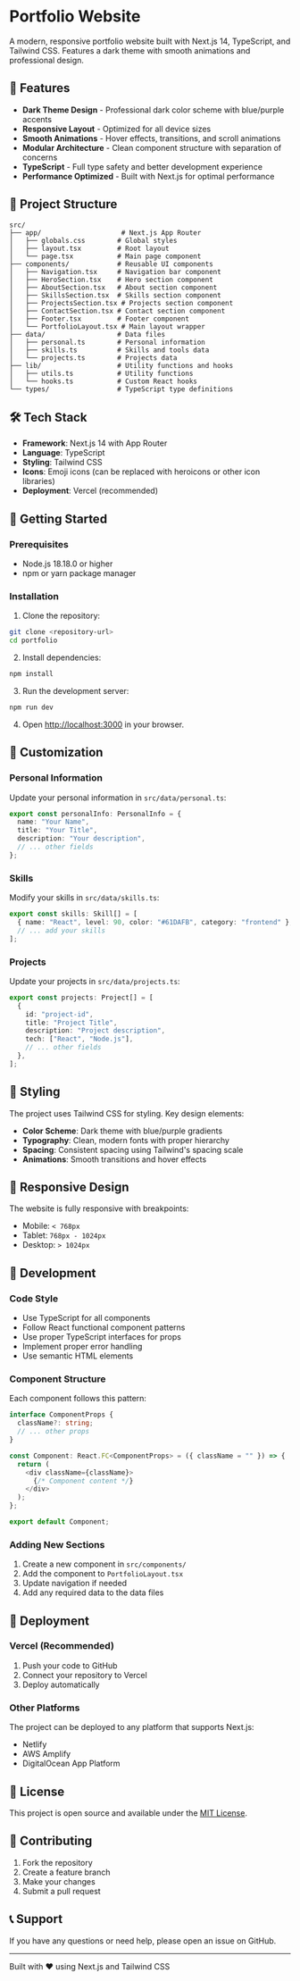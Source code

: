 # Portfolio Website

A modern, responsive portfolio website built with Next.js 14, TypeScript, and Tailwind CSS. Features a dark theme with smooth animations and professional design.

## 🚀 Features

- **Dark Theme Design** - Professional dark color scheme with blue/purple accents
- **Responsive Layout** - Optimized for all device sizes
- **Smooth Animations** - Hover effects, transitions, and scroll animations
- **Modular Architecture** - Clean component structure with separation of concerns
- **TypeScript** - Full type safety and better development experience
- **Performance Optimized** - Built with Next.js for optimal performance

## 📁 Project Structure

```
src/
├── app/                    # Next.js App Router
│   ├── globals.css        # Global styles
│   ├── layout.tsx         # Root layout
│   └── page.tsx           # Main page component
├── components/            # Reusable UI components
│   ├── Navigation.tsx     # Navigation bar component
│   ├── HeroSection.tsx    # Hero section component
│   ├── AboutSection.tsx   # About section component
│   ├── SkillsSection.tsx  # Skills section component
│   ├── ProjectsSection.tsx # Projects section component
│   ├── ContactSection.tsx # Contact section component
│   ├── Footer.tsx         # Footer component
│   └── PortfolioLayout.tsx # Main layout wrapper
├── data/                  # Data files
│   ├── personal.ts        # Personal information
│   ├── skills.ts          # Skills and tools data
│   └── projects.ts        # Projects data
├── lib/                   # Utility functions and hooks
│   ├── utils.ts           # Utility functions
│   └── hooks.ts           # Custom React hooks
└── types/                 # TypeScript type definitions
```

## 🛠️ Tech Stack

- **Framework**: Next.js 14 with App Router
- **Language**: TypeScript
- **Styling**: Tailwind CSS
- **Icons**: Emoji icons (can be replaced with heroicons or other icon libraries)
- **Deployment**: Vercel (recommended)

## 🚀 Getting Started

### Prerequisites

- Node.js 18.18.0 or higher
- npm or yarn package manager

### Installation

1. Clone the repository:
```bash
git clone <repository-url>
cd portfolio
```

2. Install dependencies:
```bash
npm install
```

3. Run the development server:
```bash
npm run dev
```

4. Open [http://localhost:3000](http://localhost:3000) in your browser.

## 📝 Customization

### Personal Information

Update your personal information in `src/data/personal.ts`:

```typescript
export const personalInfo: PersonalInfo = {
  name: "Your Name",
  title: "Your Title",
  description: "Your description",
  // ... other fields
};
```

### Skills

Modify your skills in `src/data/skills.ts`:

```typescript
export const skills: Skill[] = [
  { name: "React", level: 90, color: "#61DAFB", category: "frontend" },
  // ... add your skills
];
```

### Projects

Update your projects in `src/data/projects.ts`:

```typescript
export const projects: Project[] = [
  {
    id: "project-id",
    title: "Project Title",
    description: "Project description",
    tech: ["React", "Node.js"],
    // ... other fields
  },
];
```

## 🎨 Styling

The project uses Tailwind CSS for styling. Key design elements:

- **Color Scheme**: Dark theme with blue/purple gradients
- **Typography**: Clean, modern fonts with proper hierarchy
- **Spacing**: Consistent spacing using Tailwind's spacing scale
- **Animations**: Smooth transitions and hover effects

## 📱 Responsive Design

The website is fully responsive with breakpoints:
- Mobile: `< 768px`
- Tablet: `768px - 1024px`
- Desktop: `> 1024px`

## 🔧 Development

### Code Style

- Use TypeScript for all components
- Follow React functional component patterns
- Use proper TypeScript interfaces for props
- Implement proper error handling
- Use semantic HTML elements

### Component Structure

Each component follows this pattern:
```typescript
interface ComponentProps {
  className?: string;
  // ... other props
}

const Component: React.FC<ComponentProps> = ({ className = "" }) => {
  return (
    <div className={className}>
      {/* Component content */}
    </div>
  );
};

export default Component;
```

### Adding New Sections

1. Create a new component in `src/components/`
2. Add the component to `PortfolioLayout.tsx`
3. Update navigation if needed
4. Add any required data to the data files

## 🚀 Deployment

### Vercel (Recommended)

1. Push your code to GitHub
2. Connect your repository to Vercel
3. Deploy automatically

### Other Platforms

The project can be deployed to any platform that supports Next.js:
- Netlify
- AWS Amplify
- DigitalOcean App Platform

## 📄 License

This project is open source and available under the [MIT License](LICENSE).

## 🤝 Contributing

1. Fork the repository
2. Create a feature branch
3. Make your changes
4. Submit a pull request

## 📞 Support

If you have any questions or need help, please open an issue on GitHub.

---

Built with ❤️ using Next.js and Tailwind CSS
